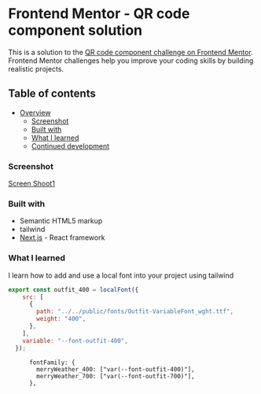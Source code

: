 # Frontend Mentor - QR code component solution

This is a solution to the [QR code component challenge on Frontend Mentor](https://www.frontendmentor.io/challenges/qr-code-component-iux_sIO_H). Frontend Mentor challenges help you improve your coding skills by building realistic projects. 

## Table of contents

- [Overview](#overview)
  - [Screenshot](#screenshot)
  - [Built with](#built-with)
  - [What I learned](#what-i-learned)
  - [Continued development](#continued-development)

### Screenshot
[Screen Shoot1](./public/images/SC.png)


### Built with

- Semantic HTML5 markup
- tailwind
- [Next.js](https://nextjs.org/) - React framework

### What I learned
I learn how to add and use a local font into your project using tailwind 

```js
export const outfit_400 = localFont({
    src: [
      {
        path: "../../public/fonts/Outfit-VariableFont_wght.ttf",
        weight: "400",
      },
    ],
    variable: "--font-outfit-400",
  });
```
```tailwind
      fontFamily: {
        merryWeather_400: ["var(--font-outfit-400)"],
        merryWeather_700: ["var(--font-outfit-700)"],
      },
```
